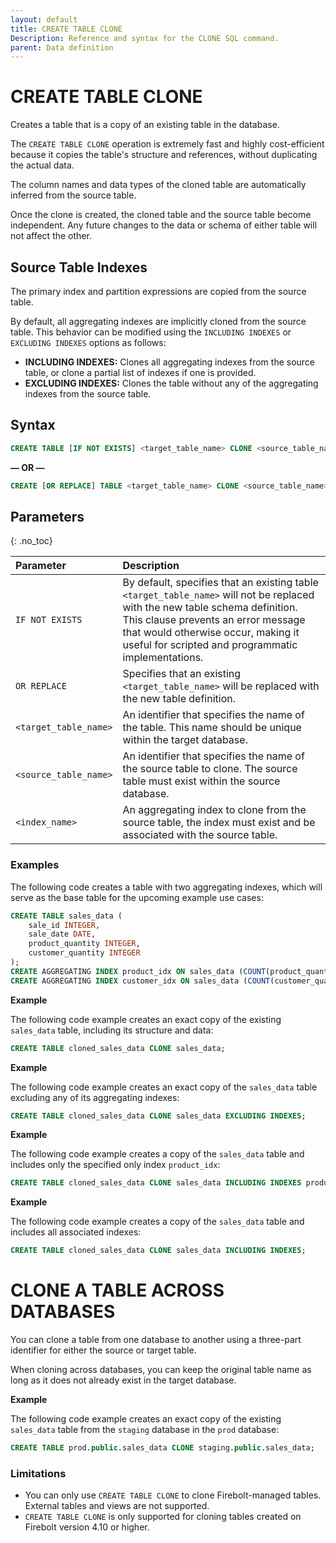 ```yaml
---
layout: default
title: CREATE TABLE CLONE
Description: Reference and syntax for the CLONE SQL command.
parent: Data definition
---
```


# CREATE TABLE CLONE

Creates a table that is a copy of an existing table in the database. 

The `CREATE TABLE CLONE` operation is extremely fast and highly cost-efficient because it copies the table's structure and references, without duplicating the actual data.

The column names and data types of the cloned table are automatically inferred from the source table. 

Once the clone is created, the cloned table and the source table become independent. Any future changes to the data or schema of either table will not affect the other.

## Source Table Indexes
The primary index and partition expressions are copied from the source table.

By default, all aggregating indexes are implicitly cloned from the source table. This behavior can be modified using the `INCLUDING INDEXES` or `EXCLUDING INDEXES` options as follows:
- **INCLUDING INDEXES:** Clones all aggregating indexes from the source table, or clone a partial list of indexes if one is provided.
- **EXCLUDING INDEXES:** Clones the table without any of the aggregating indexes from the source table.

## Syntax

```sql
CREATE TABLE [IF NOT EXISTS] <target_table_name> CLONE <source_table_name> [{INCLUDING INDEXES [<index_name>,...] | EXCLUDING INDEXES}] 
```

**&mdash; OR &mdash;**


```sql
CREATE [OR REPLACE] TABLE <target_table_name> CLONE <source_table_name> [{INCLUDING INDEXES [<index_name>,...] | EXCLUDING INDEXES}] 
```

## Parameters
{: .no_toc}

| Parameter                                       | Description                                                                                                     |
| :----------------------------------------------- | :--------------------------------------------------------------------------------------------------------------- |
| `IF NOT EXISTS`        | By default, specifies that an existing table `<target_table_name>` will not be replaced with the new table schema definition. This clause prevents an error message that would otherwise occur, making it useful for scripted and programmatic implementations.|
| `OR REPLACE`           | Specifies that an existing `<target_table_name>` will be replaced with the new table definition.|
| `<target_table_name>`  | An identifier that specifies the name of the table. This name should be unique within the target database. |
| `<source_table_name>` | An identifier that specifies the name of the source table to clone. The source table must exist within the source database.               |
| `<index_name>`	| An aggregating index to clone from the source table, the index must exist and be associated with the source table.


### Examples

The following code creates a table with two aggregating indexes, which will serve as the base table for the upcoming example use cases:

```sql
CREATE TABLE sales_data (
    sale_id INTEGER,
    sale_date DATE,
    product_quantity INTEGER,
    customer_quantity INTEGER
);
CREATE AGGREGATING INDEX product_idx ON sales_data (COUNT(product_quantity));
CREATE AGGREGATING INDEX customer_idx ON sales_data (COUNT(customer_quantity));
```

**Example**

The following code example creates an exact copy of the existing `sales_data` table, including its structure and data:

```sql
CREATE TABLE cloned_sales_data CLONE sales_data;
```
**Example**

The following code example creates an exact copy of the `sales_data` table excluding any of its aggregating indexes:

```sql
CREATE TABLE cloned_sales_data CLONE sales_data EXCLUDING INDEXES;
```

**Example**

The following code example creates a copy of the `sales_data` table and includes only the specified only index `product_idx`:

```sql
CREATE TABLE cloned_sales_data CLONE sales_data INCLUDING INDEXES product_idx;
```

**Example**

The following code example creates a copy of the `sales_data` table and includes all associated indexes:

```sql
CREATE TABLE cloned_sales_data CLONE sales_data INCLUDING INDEXES;
```

# CLONE A TABLE ACROSS DATABASES

You can clone a table from one database to another using a three-part identifier for either the source or target table.

When cloning across databases, you can keep the original table name as long as it does not already exist in the target database.

**Example**

The following code example creates an exact copy of the existing `sales_data` table from the `staging` database in the `prod` database:

```sql
CREATE TABLE prod.public.sales_data CLONE staging.public.sales_data;
```

### Limitations
* You can only use `CREATE TABLE CLONE` to clone Firebolt-managed tables. External tables and views are not supported.
* `CREATE TABLE CLONE` is only supported for cloning tables created on Firebolt version 4.10 or higher.
